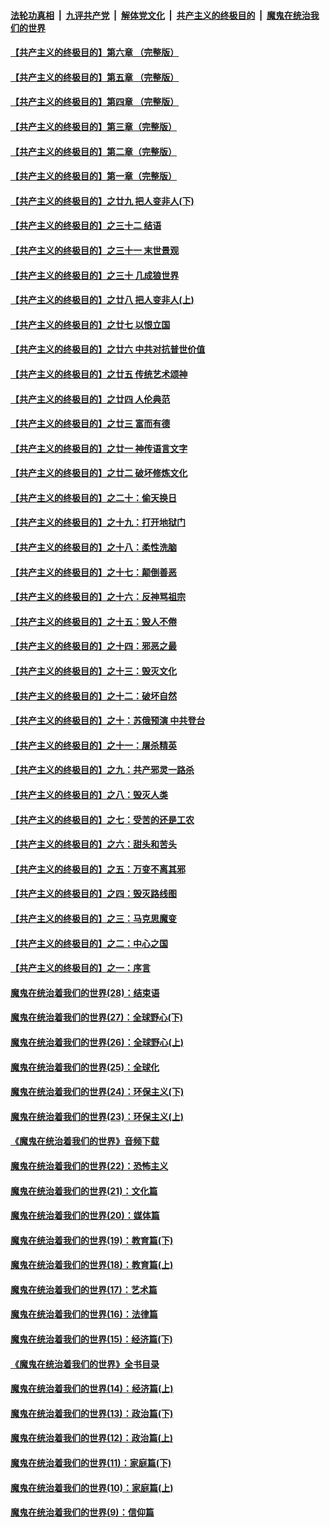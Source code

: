####  [法轮功真相](../../../../basic/blob/master/README.md?t=04220031) &nbsp;|&nbsp; [九评共产党](../../../../9ping.md/blob/master/README.md?t=04220031) &nbsp;|&nbsp; [解体党文化](../../../../jtdwh.md/blob/master/README.md?t=04220031)  &nbsp;|&nbsp; [共产主义的终极目的](../../../../gczydzjmd.md/blob/master/README.md?t=04220031) &nbsp;|&nbsp; [魔鬼在统治我们的世界](../../../../mgztzwmdsj.md/blob/master/README.md?t=04220031) 

#### [【共产主义的终极目的】第六章 （完整版）](../pages/nsc422/n11428913.md?t=04220031) 

#### [【共产主义的终极目的】第五章 （完整版）](../pages/nsc422/n11428912.md?t=04220031) 

#### [【共产主义的终极目的】第四章 （完整版）](../pages/nsc422/n11428907.md?t=04220031) 

#### [【共产主义的终极目的】第三章（完整版）](../pages/nsc422/n11428848.md?t=04220031) 

#### [【共产主义的终极目的】第二章（完整版）](../pages/nsc422/n11428831.md?t=04220031) 

#### [【共产主义的终极目的】第一章（完整版）](../pages/nsc422/n11417651.md?t=04220031) 

#### [【共产主义的终极目的】之廿九 把人变非人(下)](../pages/nsc422/n11344140.md?t=04220031) 

#### [【共产主义的终极目的】之三十二 结语](../pages/nsc422/n11360535.md?t=04220031) 

#### [【共产主义的终极目的】之三十一 末世景观](../pages/nsc422/n11351129.md?t=04220031) 

#### [【共产主义的终极目的】之三十 几成狼世界](../pages/nsc422/n11348280.md?t=04220031) 

#### [【共产主义的终极目的】之廿八 把人变非人(上)](../pages/nsc422/n11340492.md?t=04220031) 

#### [【共产主义的终极目的】之廿七 以恨立国](../pages/nsc422/n11336944.md?t=04220031) 

#### [【共产主义的终极目的】之廿六 中共对抗普世价值](../pages/nsc422/n11324785.md?t=04220031) 

#### [【共产主义的终极目的】之廿五 传统艺术颂神](../pages/nsc422/n11296396.md?t=04220031) 

#### [【共产主义的终极目的】之廿四 人伦典范](../pages/nsc422/n11296397.md?t=04220031) 

#### [【共产主义的终极目的】之廿三 富而有德](../pages/nsc422/n11283598.md?t=04220031) 

#### [【共产主义的终极目的】之廿一 神传语言文字](../pages/nsc422/n11263265.md?t=04220031) 

#### [【共产主义的终极目的】之廿二 破坏修炼文化](../pages/nsc422/n11245728.md?t=04220031) 

#### [【共产主义的终极目的】之二十：偷天换日](../pages/nsc422/n11238846.md?t=04220031) 

#### [【共产主义的终极目的】之十九：打开地狱门](../pages/nsc422/n11206376.md?t=04220031) 

#### [【共产主义的终极目的】之十八：柔性洗脑](../pages/nsc422/n11199994.md?t=04220031) 

#### [【共产主义的终极目的】之十七：颠倒善恶](../pages/nsc422/n11179782.md?t=04220031) 

#### [【共产主义的终极目的】之十六：反神骂祖宗](../pages/nsc422/n11166798.md?t=04220031) 

#### [【共产主义的终极目的】之十五：毁人不倦](../pages/nsc422/n11166792.md?t=04220031) 

#### [【共产主义的终极目的】之十四：邪恶之最](../pages/nsc422/n11150249.md?t=04220031) 

#### [【共产主义的终极目的】之十三：毁灭文化](../pages/nsc422/n11135227.md?t=04220031) 

#### [【共产主义的终极目的】之十二：破坏自然](../pages/nsc422/n11135214.md?t=04220031) 

#### [【共产主义的终极目的】之十：苏俄预演 中共登台](../pages/nsc422/n11118424.md?t=04220031) 

#### [【共产主义的终极目的】之十一：屠杀精英](../pages/nsc422/n11118442.md?t=04220031) 

#### [【共产主义的终极目的】之九：共产邪灵一路杀](../pages/nsc422/n11114139.md?t=04220031) 

#### [【共产主义的终极目的】之八：毁灭人类](../pages/nsc422/n11108503.md?t=04220031) 

#### [【共产主义的终极目的】之七：受苦的还是工农](../pages/nsc422/n11101809.md?t=04220031) 

#### [【共产主义的终极目的】之六：甜头和苦头](../pages/nsc422/n11096971.md?t=04220031) 

#### [【共产主义的终极目的】之五：万变不离其邪](../pages/nsc422/n11091285.md?t=04220031) 

#### [【共产主义的终极目的】之四：毁灭路线图](../pages/nsc422/n11086284.md?t=04220031) 

#### [【共产主义的终极目的】之三：马克思魔变](../pages/nsc422/n11061941.md?t=04220031) 

#### [【共产主义的终极目的】之二：中心之国](../pages/nsc422/n11047728.md?t=04220031) 

#### [【共产主义的终极目的】之一：序言](../pages/nsc422/n11086077.md?t=04220031) 

#### [魔鬼在统治着我们的世界(28)：结束语](../pages/nsc422/n10936246.md?t=04220031) 

#### [魔鬼在统治着我们的世界(27)：全球野心(下)](../pages/nsc422/n10928319.md?t=04220031) 

#### [魔鬼在统治着我们的世界(26)：全球野心(上)](../pages/nsc422/n10900318.md?t=04220031) 

#### [魔鬼在统治着我们的世界(25)：全球化](../pages/nsc422/n10788205.md?t=04220031) 

#### [魔鬼在统治着我们的世界(24)：环保主义(下)](../pages/nsc422/n10695307.md?t=04220031) 

#### [魔鬼在统治着我们的世界(23)：环保主义(上)](../pages/nsc422/n10688613.md?t=04220031) 

#### [《魔鬼在统治着我们的世界》音频下载](../pages/nsc422/n10635553.md?t=04220031) 

#### [魔鬼在统治着我们的世界(22)：恐怖主义](../pages/nsc422/n10614727.md?t=04220031) 

#### [魔鬼在统治着我们的世界(21)：文化篇](../pages/nsc422/n10597706.md?t=04220031) 

#### [魔鬼在统治着我们的世界(20)：媒体篇](../pages/nsc422/n10586579.md?t=04220031) 

#### [魔鬼在统治着我们的世界(19)：教育篇(下)](../pages/nsc422/n10564808.md?t=04220031) 

#### [魔鬼在统治着我们的世界(18)：教育篇(上)](../pages/nsc422/n10526970.md?t=04220031) 

#### [魔鬼在统治着我们的世界(17)：艺术篇](../pages/nsc422/n10499093.md?t=04220031) 

#### [魔鬼在统治着我们的世界(16)：法律篇](../pages/nsc422/n10485969.md?t=04220031) 

#### [魔鬼在统治着我们的世界(15)：经济篇(下)](../pages/nsc422/n10469975.md?t=04220031) 

#### [《魔鬼在统治着我们的世界》全书目录](../pages/nsc422/n10464261.md?t=04220031) 

#### [魔鬼在统治着我们的世界(14)：经济篇(上)](../pages/nsc422/n10457370.md?t=04220031) 

#### [魔鬼在统治着我们的世界(13)：政治篇(下)](../pages/nsc422/n10448270.md?t=04220031) 

#### [魔鬼在统治着我们的世界(12)：政治篇(上)](../pages/nsc422/n10444576.md?t=04220031) 

#### [魔鬼在统治着我们的世界(11)：家庭篇(下)](../pages/nsc422/n10440961.md?t=04220031) 

#### [魔鬼在统治着我们的世界(10)：家庭篇(上)](../pages/nsc422/n10435448.md?t=04220031) 

#### [魔鬼在统治着我们的世界(9)：信仰篇](../pages/nsc422/n10432159.md?t=04220031) 

